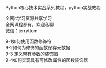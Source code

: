 Python核心技术实战系列教程，python实战教程

全网it学习资源共享学习<br>全网课程都有，欢迎私聊<br>微信：jerryttom<br>

9-1如何使用函数修饰符<br> 9-2如何为修饰的函数保存元数据<br> 9-3 定义带有参数的装饰器<br> 9-4如何实现具有可修改属性的函数装饰器